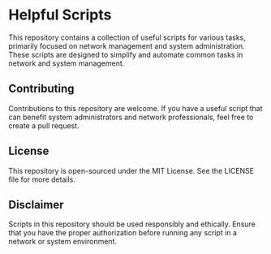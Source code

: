 # Helpful Scripts

This repository contains a collection of useful scripts for various tasks, primarily focused on network management and system administration. These scripts are designed to simplify and automate common tasks in network and system management.

## Contributing

Contributions to this repository are welcome. If you have a useful script that can benefit system administrators and network professionals, feel free to create a pull request.

## License

This repository is open-sourced under the MIT License. See the LICENSE file for more details.

## Disclaimer

Scripts in this repository should be used responsibly and ethically. Ensure that you have the proper authorization before running any script in a network or system environment.
